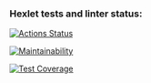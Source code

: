 ### Hexlet tests and linter status:
[![Actions Status](https://github.com/s-chepurnov/java-project-lvl2/workflows/hexlet-check/badge.svg)](https://github.com/s-chepurnov/java-project-lvl2/actions)

[![Maintainability](https://api.codeclimate.com/v1/badges/43d38a60c5a162503252/maintainability)](https://codeclimate.com/github/s-chepurnov/java-project-lvl2/maintainability)

[![Test Coverage](https://api.codeclimate.com/v1/badges/43d38a60c5a162503252/test_coverage)](https://codeclimate.com/github/s-chepurnov/java-project-lvl2/test_coverage)